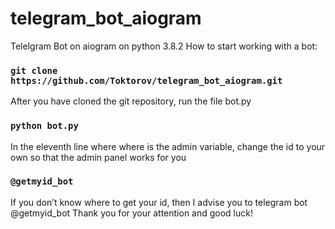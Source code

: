 # telegram_bot_aiogram
Telelgram Bot on aiogram on python 3.8.2
How to start working with a bot:
### `git clone https://github.com/Toktorov/telegram_bot_aiogram.git`
After you have cloned the git repository, run the file bot.py
### `python bot.py`
In the eleventh line where where is the admin variable, change the id to your own so that the admin panel works for you
### `@getmyid_bot`
If you don’t know where to get your id, then I advise you to telegram bot @getmyid_bot
Thank you for your attention and good luck!

